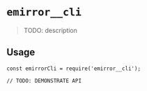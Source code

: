 # `emirror__cli`

> TODO: description

## Usage

```
const emirrorCli = require('emirror__cli');

// TODO: DEMONSTRATE API
```
